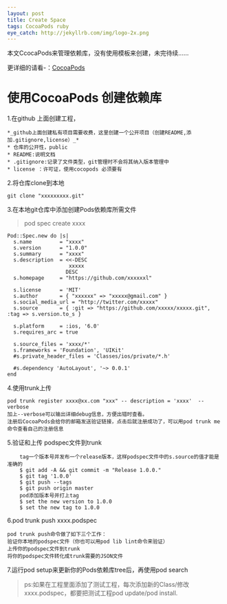 ```yaml
---
layout: post
title: Create Space
tags: CocoaPods ruby
eye_catch: http://jekyllrb.com/img/logo-2x.png
---
```


本文CcocaPods来管理依赖库，没有使用模板来创建，未完待续......

更详细的请看-：[CocoaPods](https://cocoapods.org/)


# 使用CocoaPods  创建依赖库

1.在github 上面创建工程，

	*_github上面创建私有项目需要收费，这里创建一个公开项目（创建README,添 加.gitignore,license）_*
	* 仓库的公开性，public
	* README:说明文档
	* .gitignore:记录了文件类型，git管理时不会将其纳入版本管理中
	* license ：许可证，使用cocopods 必须要有

<!--more-->

2.将仓库clone到本地

	git clone "xxxxxxxxx.git"

3.在本地git仓库中添加创建Pods依赖库所需文件

>  pod spec create  xxxx

```
Pod::Spec.new do |s|
  s.name         = "xxxx"
  s.version      = "1.0.0"
  s.summary      = "xxxx"
  s.description  = <<-DESC
                    xxxxx
                   DESC
  s.homepage     = "https://github.com/xxxxxxl"

  s.license      = 'MIT'
  s.author       = { "xxxxxx" => "xxxxx@gmail.com" }
  s.social_media_url = "http://twitter.com/xxxxx"
  s.source       = { :git => "https://github.com/xxxxx/xxxxx.git", :tag => s.version.to_s }

  s.platform     = :ios, '6.0'
  s.requires_arc = true

  s.source_files = 'xxxx/*'
  s.frameworks = 'Foundation', 'UIKit'
  #s.private_header_files = 'Classes/ios/private/*.h'

  #s.dependency 'AutoLayout', '~> 0.0.1'
end
```
4.使用trunk上传

```
pod trunk register xxxx@xx.com "xxx" -- description = 'xxxx'  --verbose
加上--verbose可以输出详细debug信息，方便出错时查看。
注册后CocoaPods会给你的邮箱发送验证链接，点击后就注册成功了，可以用pod trunk me命令查看自己的注册信息

```
5.验证和上传 podspec文件到trunk

```
	tag一个版本号并发布一个release版本，这样podspec文件中的s.source的值才能是准确的
	$ git add -A && git commit -m "Release 1.0.0."
	$ git tag '1.0.0'
	$ git push --tags
	$ git push origin master
	pod添加版本号并打上tag
	$ set the new version to 1.0.0
	$ set the new tag to 1.0.0
```
6.pod trunk push xxxx.podspec


```
pod trunk push命令做了如下三个工作：
验证你本地的podspec文件（你也可以用pod lib lint命令来验证）
上传你的podspec文件到trunk
将你的podspec文件转化成trunk需要的JSON文件

```
7.运行pod setup来更新你的Pods依赖库tree后，再使用pod search




> ps:如果在工程里面添加了测试工程，每次添加新的Class/修改xxxx.podspec，都要把测试工程pod update/pod install.




